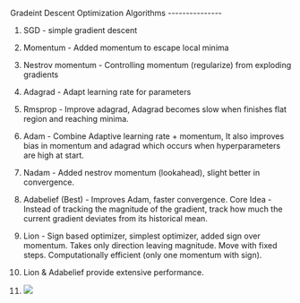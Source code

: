 Gradeint Descent Optimization Algorithms ---------------
1. SGD - simple gradient descent
2. Momentum - Added momentum to escape local minima
3. Nestrov momentum - Controlling momentum (regularize) from exploding gradients
4. Adagrad - Adapt learning rate for parameters
5. Rmsprop - Improve adagrad, Adagrad becomes slow when finishes flat region and reaching minima.
6. Adam - Combine Adaptive learning rate + momentum, It also improves bias in momentum and adagrad which occurs when hyperparameters are high at start.
7. Nadam - Added nestrov momentum (lookahead), slight better in convergence.
8. Adabelief (Best) - Improves Adam, faster convergence. Core Idea - Instead of tracking the magnitude of the gradient, track how much the current gradient deviates from its historical mean.
9. Lion - Sign based optimizer, simplest optimizer, added sign over momentum. Takes only direction leaving magnitude. Move with fixed steps. Computationally efficient (only one momentum with sign). 

10. Lion & Adabelief provide extensive performance.

11. ![](https://github.com/Your_Repository_Name/Your_GIF_Name.gif)

